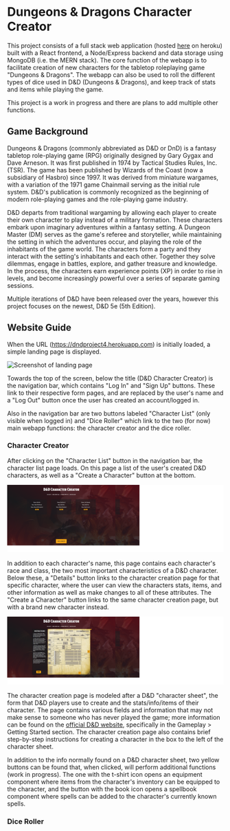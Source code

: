 # Dungeons & Dragons Character Creator

This project consists of a full stack web application (hosted [here](https://dndproject4.herokuapp.com) on heroku) built with a React frontend, a Node/Express backend and data storage using MongoDB (i.e. the MERN stack). The core function of the webapp is to facilitate creation of new characters for the tabletop roleplaying game "Dungeons & Dragons". The webapp can also be used to roll the different types of dice used in D&D (Dungeons & Dragons), and keep track of stats and items while playing the game. 

This project is a work in progress and there are plans to add multiple other functions.

## Game Background

Dungeons & Dragons (commonly abbreviated as D&D or DnD) is a fantasy tabletop role-playing game (RPG) originally designed by Gary Gygax and Dave Arneson. It was first published in 1974 by Tactical Studies Rules, Inc. (TSR). The game has been published by Wizards of the Coast (now a subsidiary of Hasbro) since 1997. It was derived from miniature wargames, with a variation of the 1971 game Chainmail serving as the initial rule system. D&D's publication is commonly recognized as the beginning of modern role-playing games and the role-playing game industry.

D&D departs from traditional wargaming by allowing each player to create their own character to play instead of a military formation. These characters embark upon imaginary adventures within a fantasy setting. A Dungeon Master (DM) serves as the game's referee and storyteller, while maintaining the setting in which the adventures occur, and playing the role of the inhabitants of the game world. The characters form a party and they interact with the setting's inhabitants and each other. Together they solve dilemmas, engage in battles, explore, and gather treasure and knowledge. In the process, the characters earn experience points (XP) in order to rise in levels, and become increasingly powerful over a series of separate gaming sessions.

Multiple iterations of D&D have been released over the years, however this project focuses on the newest, D&D 5e (5th Edition).

## Website Guide

When the URL (https://dndproject4.herokuapp.com) is initially loaded, a simple landing page is displayed.

![Screenshot of landing page](/public/assets/screenshots/landingPageScreenshotNotLoggedIn.png)

Towards the top of the screen, below the title (D&D Character Creator) is the navigation bar, which contains "Log In" and "Sign Up" buttons. These link to their respective form pages, and are replaced by the user's name and a "Log Out" button once the user has created an account/logged in. 

Also in the navigation bar are two buttons labeled "Character List" (only visible when logged in) and "Dice Roller" which link to the two (for now) main webapp functions: the character creator and the dice roller.

### Character Creator

After clicking on the "Character List" button in the navigation bar, the character list page loads. On this page a list of the user's created D&D characters, as well as a "Create a Character" button at the bottom. 

![Screenshot of character list page](/public/assets/screenshots/charListScreenshot.png)

In addition to each character's name, this page contains each character's race and class, the two most important characteristics of a D&D character. Below these, a "Details" button links to the character creation page for that specific character, where the user can view the characters stats, items, and other information as well as make changes to all of these attributes. The "Create a Character" button links to the same character creation page, but with a brand new character instead.

![Screenshot of character creation page](/public/assets/screenshots/charCreateScreenshot.png)

The character creation page is modeled after a D&D "character sheet", the form that D&D players use to create and the stats/info/items of their character. The page contains various fields and information that may not make sense to someone who has never played the game; more information can be found on the [official D&D website](https://dnd.wizards.com), specifically in the Gameplay > Getting Started section. The character creation page also contains brief step-by-step instructions for creating a character in the box to the left of the character sheet.

In addition to the info normally found on a D&D character sheet, two yellow buttons can be found that, when clicked, will perform additional functions (work in progress). The one with the t-shirt icon opens an equipment component where items from the character's inventory can be equipped to the character, and the button with the book icon opens a spellbook component where spells can be added to the character's currently known spells.

### Dice Roller

